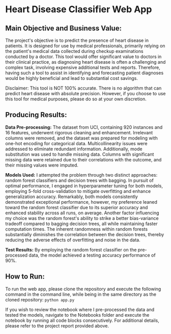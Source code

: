 # Heart Disease Classifier Web App
## Main Objective and Business Value:
The project's objective is to predict the presence of heart disease in patients. It is designed for use by medical professionals, primarily relying on the patient's medical data collected during checkup examinations conducted by a doctor. This tool would offer significant value to doctors in their clinical practice, as diagnosing heart disease is often a challenging and complex task, involving expensive additional tests and reports. Therefore, having such a tool to assist in identifying and forecasting patient diagnoses would be highly beneficial and lead to substantial cost savings.

Disclaimer: This tool is NOT 100% accurate. There is no algorithm that can predict heart disease with absolute precision. However, if you choose to use this tool for medical purposes, please do so at your own discretion.

## Producing Results:
**Data Pre-processing:** The dataset from UCI, containing 920 instances and 16 features, underwent rigorous cleaning and enhancement. Irrelevant columns were removed, and the dataset was prepared for modeling with one-hot encoding for categorical data. Multicollinearity issues were addressed to eliminate redundant information. Additionally, mode substitution was used to handle missing data. Columns with significant missing data were retained due to their correlations with the outcome, and their missing values were imputed.

**Models Used:** I attempted the problem through two distinct approaches: random forest classifiers and decision trees with bagging. In pursuit of optimal performance, I engaged in hyperparameter tuning for both models, employing 5-fold cross-validation to mitigate overfitting and enhance generalization accuracy. Remarkably, both models consistently demonstrated exceptional performance, however, my preference leaned toward the random forest classifier due to its superior accuracy and enhanced stability across all runs, on average. Another factor influencing my choice was the random forest's ability to strike a better bias-variance tradeoff compared to bagging decision trees, all while maintaining faster computation times. The inherent randomness within random forests substantially diminishes the correlation between the decision trees, thereby reducing the adverse effects of overfitting and noise in the data.

**Test Results:** By employing the random forest classifier on the pre-processed data, the model achieved a testing accuracy performance of 90%.

## How to Run:
To run the web app, please clone the repository and execute the following command in the command line, while being in the same directory as the cloned repository:
```python app.py```

If you wish to review the notebook where I pre-processed the data and tested the models, navigate to the Notebooks folder and execute the notebook by running all code blocks consecutively. For additional details, please refer to the project report provided above.
